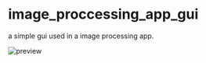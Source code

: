 # image_proccessing_app_gui

a simple gui used in a image processing app.

![preview](https://user-images.githubusercontent.com/68546431/190728522-3745f970-5471-4912-91d5-33c4b3d9f5fc.jpg)
